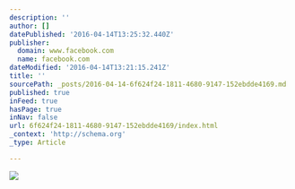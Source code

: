 ```yaml
---
description: ''
author: []
datePublished: '2016-04-14T13:25:32.440Z'
publisher:
  domain: www.facebook.com
  name: facebook.com
dateModified: '2016-04-14T13:21:15.241Z'
title: ''
sourcePath: _posts/2016-04-14-6f624f24-1811-4680-9147-152ebdde4169.md
published: true
inFeed: true
hasPage: true
inNav: false
url: 6f624f24-1811-4680-9147-152ebdde4169/index.html
_context: 'http://schema.org'
_type: Article

---
```

![](https://scontent.fash1-1.fna.fbcdn.net/hphotos-xap1/t31.0-8/12819243_10153564716805892_6638080654242895403_o.jpg)